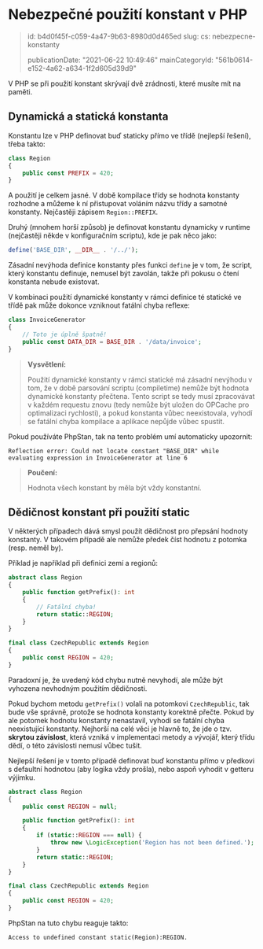 Nebezpečné použití konstant v PHP
=================================

> id: b4d0f45f-c059-4a47-9b63-8980d0d465ed
> slug:
> 	cs: nebezpecne-konstanty
> 
> publicationDate: "2021-06-22 10:49:46"
> mainCategoryId: "561b0614-e152-4a62-a634-1f2d605d39d9"

V PHP se při použití konstant skrývají dvě zrádnosti, které musíte mít na paměti.

Dynamická a statická konstanta
------------------------------

Konstantu lze v PHP definovat buď staticky přímo ve třídě (nejlepší řešení), třeba takto:

```php
class Region
{
	public const PREFIX = 420;
}
```

A použití je celkem jasné. V době kompilace třídy se hodnota konstanty rozhodne a můžeme k ní přistupovat voláním názvu třídy a samotné konstanty. Nejčastěji zápisem `Region::PREFIX`.

Druhý (mnohem horší způsob) je definovat konstantu dynamicky v runtime (nejčastěji někde v konfiguračním scriptu), kde je pak něco jako:


```php
define('BASE_DIR', __DIR__ . '/../');
```

Zásadní nevýhoda definice konstanty přes funkci `define` je v tom, že script, který konstantu definuje, nemusel být zavolán, takže při pokusu o čtení konstanta nebude existovat.

V kombinaci použití dynamické konstanty v rámci definice té statické ve třídě pak může dokonce vzniknout fatální chyba reflexe:

```php
class InvoiceGenerator
{
	// Toto je úplně špatně!
	public const DATA_DIR = BASE_DIR . '/data/invoice';
}
```

> **Vysvětlení:**
>
> Použití dynamické konstanty v rámci statické má zásadní nevýhodu v tom, že v době parsování scriptu (compiletime) nemůže být hodnota dynamické konstanty přečtena. Tento script se tedy musí zpracovávat v každém requestu znovu (tedy nemůže být uložen do OPCache pro optimalizaci rychlosti), a pokud konstanta vůbec neexistovala, vyhodí se fatální chyba kompilace a aplikace nepůjde vůbec spustit.

Pokud používáte PhpStan, tak na tento problém umí automaticky upozornit:

```
Reflection error: Could not locate constant "BASE_DIR" while
evaluating expression in InvoiceGenerator at line 6
```

> **Poučení:**
>
> Hodnota všech konstant by měla být vždy konstantní.


Dědičnost konstant při použití static
-------------------------------------

V některých případech dává smysl použít dědičnost pro přepsání hodnoty konstanty. V takovém případě ale nemůže předek číst hodnotu z potomka (resp. neměl by).

Příklad je například při definici zemí a regionů:

```php
abstract class Region
{
	public function getPrefix(): int
	{
		// Fatální chyba!
		return static::REGION;
	}
}

final class CzechRepublic extends Region
{
	public const REGION = 420;
}
```

Paradoxní je, že uvedený kód chybu nutně nevyhodí, ale může být vyhozena nevhodným použitím dědičnosti.

Pokud bychom metodu `getPrefix()` volali na potomkovi `CzechRepublic`, tak bude vše správně, protože se hodnota konstanty korektně přečte. Pokud by ale potomek hodnotu konstanty nenastavil, vyhodí se fatální chyba neexistující konstanty. Nejhorší na celé věci je hlavně to, že jde o tzv. **skrytou závislost**, která vzniká v implementaci metody a vývojář, který třídu dědí, o této závislosti nemusí vůbec tušit.

Nejlepší řešení je v tomto případě definovat buď konstantu přímo v předkovi s defaultní hodnotou (aby logika vždy prošla), nebo aspoň vyhodit v getteru výjimku.

```php
abstract class Region
{
	public const REGION = null;

	public function getPrefix(): int
	{
		if (static::REGION === null) {
			throw new \LogicException('Region has not been defined.');
		}
		return static::REGION;
	}
}

final class CzechRepublic extends Region
{
	public const REGION = 420;
}
```

PhpStan na tuto chybu reaguje takto:

```
Access to undefined constant static(Region):REGION.
```
